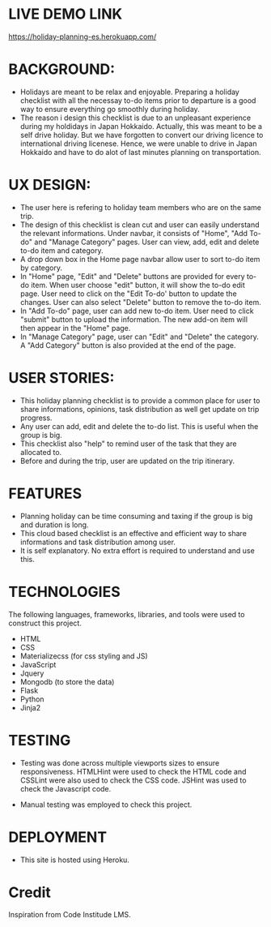 LIVE DEMO LINK
==============
https://holiday-planning-es.herokuapp.com/


BACKGROUND:
==========
* Holidays are meant to be relax and enjoyable.  Preparing a holiday checklist with all the necessay to-do items prior to departure is a good way to ensure everything go smoothly during holiday.
* The reason i design this checklist is due to an unpleasant experience during my holdidays in Japan Hokkaido. Actually, this was meant to be a self drive holiday. But we have forgotten to convert our driving licence to international driving licenese. Hence, we were unable to drive in Japan Hokkaido and have to do alot of last minutes planning on transportation.



UX DESIGN:
==========
* The user here is refering to holiday team members who are on the same trip.
* The design of this checklist is clean cut and  user can easily understand the relevant informations.  Under navbar, it consists of "Home", "Add To-do" and "Manage Category" pages. User can view, add, edit and delete to-do item and category.
* A drop down box in the Home page navbar allow user to sort to-do item by category. 
* In "Home" page, "Edit" and "Delete" buttons are provided for every to-do item. When user choose "edit" button, it will show the to-do edit page. User need to click on the "Edit To-do' button to update the changes. User can also select "Delete" button to remove the to-do item.
* In "Add To-do" page, user can add new to-do item. User need to click "submit" button to upload the information. The new add-on item will then appear in the "Home" page.
* In "Manage Category" page, user can "Edit" and "Delete" the category.  A "Add Category" button is also provided at the end of the page.



USER STORIES:
============
* This holiday planning checklist is to provide a common place for user to share informations, opinions, task distribution as well get update on trip progress.
* Any user can add, edit and delete the to-do list.  This is useful when the group is big.
* This checklist also "help" to remind user of the task that they are allocated to. 
* Before and during the trip, user are updated on the trip itinerary.



FEATURES 
========
* Planning holiday can be time consuming and taxing if the group is big and duration is long.  
* This cloud based checklist is an effective and efficient way to share informations and task distribution among user.
* It is self explanatory.  No extra effort is required to understand and use this.



TECHNOLOGIES 
=============
The following languages, frameworks, libraries, and tools were used to construct this project. 
* HTML
* CSS
* Materializecss (for css styling and JS)
* JavaScript
* Jquery
* Mongodb (to store the data)
* Flask
* Python
* Jinja2



TESTING
=======
* Testing was done across multiple viewports sizes to ensure responsiveness. HTMLHint were used to check the HTML code and CSSLint were also used to check the CSS code. JSHint was used to check the Javascript code.

* Manual testing was employed to check this project.

 

DEPLOYMENT
==========
* This site is hosted using Heroku.


Credit
======
Inspiration from Code Institude LMS.

